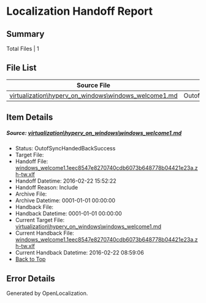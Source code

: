 # <a name='report-top'></a> Localization Handoff Report

## Summary
 Total Files | 1

## File List
 Source File | Status | Details 
 ----------- | ------ | ------- 
 [virtualization\hyperv_on_windows\windows_welcome1.md](https://github.com/OpenLocalizationOrg/hyperV/blob/51d24e12d0b60a9cbcd61720b26d8e9db6a85758/virtualization/hyperv_on_windows/windows_welcome1.md) | OutofSyncHandedBackSuccess | [Details](#fb97cceb63b6eb903f0c64a9fdaff72be312ba63203)

## Item Details
##### <a name='fb97cceb63b6eb903f0c64a9fdaff72be312ba63203'></a> Source: [virtualization\hyperv_on_windows\windows_welcome1.md](https://github.com/OpenLocalizationOrg/hyperV/blob/51d24e12d0b60a9cbcd61720b26d8e9db6a85758/virtualization/hyperv_on_windows/windows_welcome1.md)
* Status: OutofSyncHandedBackSuccess
* Target File: 
* Handoff File: [windows_welcome1.1eec8547e8270740cdb6073b648778b04421e23a.zh-tw.xlf](https://github.com/OpenLocalizationOrg/olhandoff/blob/45bf3ae011111b6db28ef34350b9b2aa9ee5c4a1/ol-handoff/OpenLocalizationOrg/hyperV.zh-tw/master/mt-test/windows_welcome1.1eec8547e8270740cdb6073b648778b04421e23a.zh-tw.xlf)
* Handoff Datetime: 2016-02-22 15:52:22
* Handoff Reason: Include
* Archive File: 
* Archive Datetime: 0001-01-01 00:00:00
* Handback File: 
* Handback Datetime: 0001-01-01 00:00:00
* Current Target File: [virtualization\hyperv_on_windows\windows_welcome1.md](https://github.com/OpenLocalizationOrg/hyperV.zh-tw/blob/192aad52ec9cd6d13541daecbe66300ab25a8bf9/virtualization/hyperv_on_windows/windows_welcome1.md)
* Current Handback File: [windows_welcome1.1eec8547e8270740cdb6073b648778b04421e23a.zh-tw.xlf](https://github.com/OpenLocalizationOrg/olhandback/blob/23b7cc78a121cc16a17caf613e5be1a5d8876d1e/ol-handback/OpenLocalizationOrg/hyperV.zh-tw/master/windows_welcome1.1eec8547e8270740cdb6073b648778b04421e23a.zh-tw.xlf)
* Current Handback Datetime: 2016-02-22 08:59:06
* [Back to Top](#report-top)


## Error Details

Generated by OpenLocalization.
